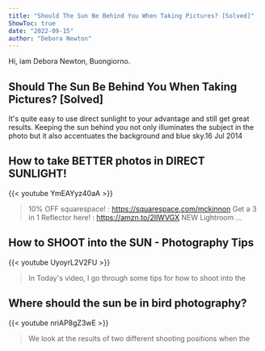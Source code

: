 ```yaml
---
title: "Should The Sun Be Behind You When Taking Pictures? [Solved]"
ShowToc: true 
date: "2022-09-15"
author: "Debora Newton" 
---
```


Hi, iam Debora Newton, Buongiorno.
## Should The Sun Be Behind You When Taking Pictures? [Solved]
 It's quite easy to use direct sunlight to your advantage and still get great results. Keeping the sun behind you not only illuminates the subject in the photo but it also accentuates the background and blue sky.16 Jul 2014

## How to take BETTER photos in DIRECT SUNLIGHT!
{{< youtube YmEAYyz40aA >}}
>10% OFF squarespace! : https://squarespace.com/mckinnon Get a 3 in 1 Reflector here! : https://amzn.to/2IlWVGX NEW Lightroom ...

## How to SHOOT into the SUN  -  Photography Tips
{{< youtube UyoyrL2V2FU >}}
>In Today's video, I go through some tips for how to shoot into the 

## Where should the sun be in bird photography?
{{< youtube nriAP8gZ3wE >}}
>We look at the results of two different shooting positions when the 

